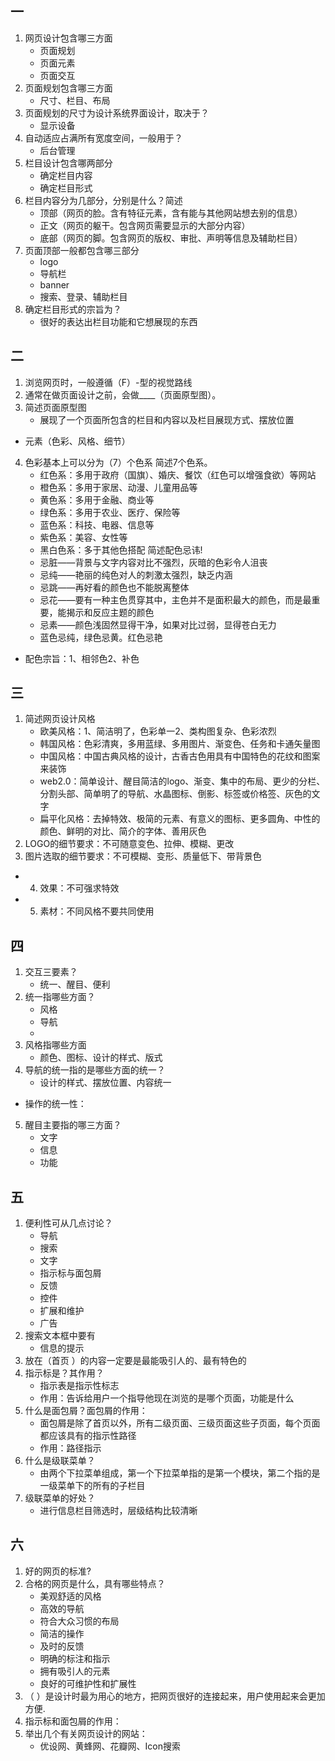 ## 一
1. 网页设计包含哪三方面
    - 页面规划
    - 页面元素
    - 页面交互
2. 页面规划包含哪三方面
    - 尺寸、栏目、布局
3. 页面规划的尺寸为设计系统界面设计，取决于？
    - 显示设备
4. 自动适应占满所有宽度空间，一般用于？
    - 后台管理
5. 栏目设计包含哪两部分
    - 确定栏目内容
    - 确定栏目形式
6. 栏目内容分为几部分，分别是什么？简述
    - 顶部（网页的脸。含有特征元素，含有能与其他网站想去别的信息）
    - 正文（网页的躯干。包含网页需要显示的大部分内容）
    - 底部（网页的脚。包含网页的版权、审批、声明等信息及辅助栏目）
7. 页面顶部一般都包含哪三部分
    - logo
    - 导航栏
    - banner
    - 搜索、登录、辅助栏目
8. 确定栏目形式的宗旨为？
    - 很好的表达出栏目功能和它想展现的东西
## 二
1. 浏览网页时，一般遵循（F）-型的视觉路线
2. 通常在做页面设计之前，会做____（页面原型图）。
3. 简述页面原型图
    - 展现了一个页面所包含的栏目和内容以及栏目展现方式、摆放位置
- 元素（色彩、风格、细节）
4. 色彩基本上可以分为（7）个色系
简述7个色系。
    - 红色系：多用于政府（国旗）、婚庆、餐饮（红色可以增强食欲）等网站
    - 橙色系：多用于家居、动漫、儿童用品等
    - 黄色系：多用于金融、商业等
    - 绿色系：多用于农业、医疗、保险等
    - 蓝色系：科技、电器、信息等
    - 紫色系：美容、女性等
    - 黑白色系：多于其他色搭配
简述配色忌讳!
    - 忌脏——背景与文字内容对比不强烈，灰暗的色彩令人沮丧
    - 忌纯——艳丽的纯色对人的刺激太强烈，缺乏内涵
    - 忌跳——再好看的颜色也不能脱离整体
    - 忌花——要有一种主色贯穿其中，主色并不是面积最大的颜色，而是最重要，能揭示和反应主题的颜色
    - 忌素——颜色浅固然显得干净，如果对比过弱，显得苍白无力
    - 蓝色忌纯，绿色忌黄。红色忌艳
- 配色宗旨：1、相邻色2、补色
## 三
1. 简述网页设计风格
    - 欧美风格：1、简洁明了，色彩单一2、类构图复杂、色彩浓烈
    - 韩国风格：色彩清爽，多用蓝绿、多用图片、渐变色、任务和卡通矢量图
    - 中国风格：中国古典风格的设计，古香古色用具有中国特色的花纹和图案来装饰
    - web2.0：简单设计、醒目简洁的logo、渐变、集中的布局、更少的分栏、分割头部、简单明了的导航、水晶图标、倒影、标签或价格签、灰色的文字
    - 扁平化风格：去掉特效、极简的元素、有意义的图标、更多圆角、中性的颜色、鲜明的对比、简介的字体、善用灰色
2. LOGO的细节要求：不可随意变色、拉伸、模糊、更改
3. 图片选取的细节要求：不可模糊、变形、质量低下、带背景色
- 4. 效果：不可强求特效
- 5. 素材：不同风格不要共同使用
## 四
1. 交互三要素？
    - 统一、醒目、便利
2. 统一指哪些方面？
    - 风格
    - 导航
    - 
3. 风格指哪些方面
    - 颜色、图标、设计的样式、版式
4. 导航的统一指的是哪些方面的统一？
    - 设计的样式、摆放位置、内容统一
- 操作的统一性：
5. 醒目主要指的哪三方面？
    - 文字
    - 信息
    - 功能
## 五
1. 便利性可从几点讨论？
    - 导航
    - 搜索
    - 文字
    - 指示标与面包屑
    - 反馈
    - 控件
    - 扩展和维护
    - 广告
2. 搜索文本框中要有
    - 信息的提示
3. 放在（首页 ）的内容一定要是最能吸引人的、最有特色的
4. 指示标是？其作用？
    - 指示表是指示性标志
    - 作用：告诉给用户一个指导他现在浏览的是哪个页面，功能是什么
5. 什么是面包屑？面包屑的作用：
    - 面包屑是除了首页以外，所有二级页面、三级页面这些子页面，每个页面都应该具有的指示性路径
    - 作用：路径指示
6. 什么是级联菜单？
    - 由两个下拉菜单组成，第一个下拉菜单指的是第一个模块，第二个指的是一级菜单下的所有的子栏目
7. 级联菜单的好处？
    - 进行信息栏目筛选时，层级结构比较清晰
## 六
1. 好的网页的标准?
2. 合格的网页是什么，具有哪些特点？
    - 美观舒适的风格
    - 高效的导航
    - 符合大众习惯的布局
    - 简洁的操作
    - 及时的反馈
    - 明确的标注和指示
    - 拥有吸引人的元素
    - 良好的可维护性和扩展性
3. （ ）是设计时最为用心的地方，把网页很好的连接起来，用户使用起来会更加方便.
4. 指示标和面包屑的作用：
5. 举出几个有关网页设计的网站：
    - 优设网、黄蜂网、花瓣网、Icon搜索